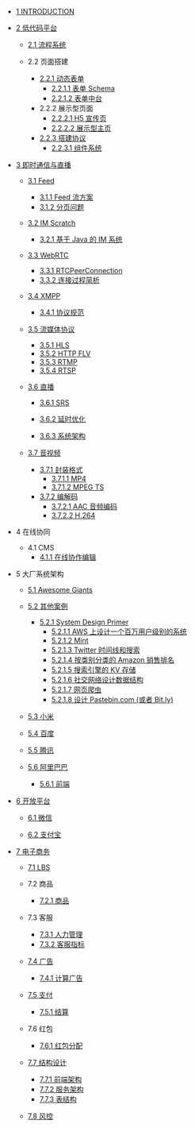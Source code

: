   - [1 INTRODUCTION](/INTRODUCTION.md)
  - [2 低代码平台](/低代码平台/README.md)
    - [2.1 流程系统](/低代码平台/流程系统/README.md)
      
    - 2.2 页面搭建
      - [2.2.1 动态表单](/低代码平台/页面搭建/动态表单/README.md)
        - [2.2.1.1 表单 Schema](/低代码平台/页面搭建/动态表单/表单%20Schema.md)
        - [2.2.1.2 表单中台](/低代码平台/页面搭建/动态表单/表单中台.md)
      - 2.2.2 展示型页面
        - [2.2.2.1 H5 宣传页](/低代码平台/页面搭建/展示型页面/H5%20宣传页.md)
        - [2.2.2.2 展示型主页](/低代码平台/页面搭建/展示型页面/展示型主页.md)
      - [2.2.3 搭建协议](/低代码平台/页面搭建/搭建协议/README.md)
        - [2.2.3.1 组件系统](/低代码平台/页面搭建/搭建协议/组件系统.md)
  - [3 即时通信与直播](/即时通信与直播/README.md)
    - [3.1 Feed](/即时通信与直播/Feed/README.md)
      - [3.1.1 Feed 流方案](/即时通信与直播/Feed/Feed%20流方案.md)
      - [3.1.2 分页问题](/即时通信与直播/Feed/分页问题.md)
    - [3.2 IM Scratch](/即时通信与直播/IM%20Scratch/README.md)
      - [3.2.1 基于 Java 的 IM 系统](/即时通信与直播/IM%20Scratch/基于%20Java%20的%20IM%20系统.md)
    - [3.3 WebRTC](/即时通信与直播/WebRTC/README.md)
      - [3.3.1 RTCPeerConnection](/即时通信与直播/WebRTC/RTCPeerConnection.md)
      - [3.3.2 连接过程简析](/即时通信与直播/WebRTC/连接过程简析.md)
    - [3.4 XMPP](/即时通信与直播/XMPP/README.md)
      - [3.4.1 协议规范](/即时通信与直播/XMPP/协议规范.md)
    - [3.5 流媒体协议](/即时通信与直播/流媒体协议/README.md)
      - [3.5.1 HLS](/即时通信与直播/流媒体协议/HLS.md)
      - [3.5.2 HTTP FLV](/即时通信与直播/流媒体协议/HTTP-FLV.md)
      - [3.5.3 RTMP](/即时通信与直播/流媒体协议/RTMP.md)
      - [3.5.4 RTSP](/即时通信与直播/流媒体协议/RTSP.md)
    - [3.6 直播](/即时通信与直播/直播/README.md)
      - [3.6.1 SRS](/即时通信与直播/直播/SRS/README.md)
        
      - [3.6.2 延时优化](/即时通信与直播/直播/延时优化/README.md)
        
      - [3.6.3 系统架构](/即时通信与直播/直播/系统架构/README.md)
        
    - [3.7 音视频](/即时通信与直播/音视频/README.md)
      - [3.7.1 封装格式](/即时通信与直播/音视频/封装格式/README.md)
        - [3.7.1.1 MP4](/即时通信与直播/音视频/封装格式/MP4.md)
        - [3.7.1.2 MPEG TS](/即时通信与直播/音视频/封装格式/MPEG-TS.md)
      - [3.7.2 编解码](/即时通信与直播/音视频/编解码/README.md)
        - [3.7.2.1 AAC 音频编码](/即时通信与直播/音视频/编解码/AAC%20音频编码.md)
        - [3.7.2.2 H.264](/即时通信与直播/音视频/编解码/H.264.md)
  - 4 在线协同
    - 4.1 CMS
      - [4.1.1 在线协作编辑](/在线协同/CMS/在线协作编辑.md)
  - 5 大厂系统架构
    - [5.1 Awesome Giants](/大厂系统架构/Awesome-Giants.md)
    - [5.2 其他案例](/大厂系统架构/其他案例/README.md)
      - [5.2.1 System Design Primer](/大厂系统架构/其他案例/System%20Design%20Primer/README.md)
        - [5.2.1.1 AWS 上设计一个百万用户级别的系统](/大厂系统架构/其他案例/System%20Design%20Primer/AWS%20上设计一个百万用户级别的系统.md)
        - [5.2.1.2 Mint](/大厂系统架构/其他案例/System%20Design%20Primer/Mint.md)
        - [5.2.1.3 Twitter 时间线和搜索](/大厂系统架构/其他案例/System%20Design%20Primer/Twitter%20时间线和搜索.md)
        - [5.2.1.4 按类别分类的 Amazon 销售排名](/大厂系统架构/其他案例/System%20Design%20Primer/按类别分类的%20Amazon%20销售排名.md)
        - [5.2.1.5 搜索引擎的 KV 存储](/大厂系统架构/其他案例/System%20Design%20Primer/搜索引擎的%20KV%20存储.md)
        - [5.2.1.6 社交网络设计数据结构](/大厂系统架构/其他案例/System%20Design%20Primer/社交网络设计数据结构.md)
        - [5.2.1.7 网页爬虫](/大厂系统架构/其他案例/System%20Design%20Primer/网页爬虫.md)
        - [5.2.1.8 设计 Pastebin.com (或者 Bit.ly)](/大厂系统架构/其他案例/System%20Design%20Primer/设计%20Pastebin.com%20(或者%20Bit.ly).md)
    - [5.3 小米](/大厂系统架构/小米/README.md)
      
    - [5.4 百度](/大厂系统架构/百度/README.md)
      
    - [5.5 腾讯](/大厂系统架构/腾讯/README.md)
      
    - [5.6 阿里巴巴](/大厂系统架构/阿里巴巴/README.md)
      - [5.6.1 前端](/大厂系统架构/阿里巴巴/前端.md)
  - [6 开放平台](/开放平台/README.md)
    - [6.1 微信](/开放平台/微信/README.md)
      
    - [6.2 支付宝](/开放平台/支付宝/README.md)
      
  - [7 电子商务](/电子商务/README.md)
    - [7.1 LBS](/电子商务/LBS/README.md)
      
    - 7.2 商品
      - [7.2.1 商品](/电子商务/商品/商品.md)
    - 7.3 客服
      - [7.3.1 人力管理](/电子商务/客服/人力管理.md)
      - [7.3.2 客服指标](/电子商务/客服/客服指标.md)
    - [7.4 广告](/电子商务/广告/README.md)
      - [7.4.1 计算广告](/电子商务/广告/计算广告.md)
    - [7.5 支付](/电子商务/支付/README.md)
      - [7.5.1 结算](/电子商务/支付/结算/README.md)
        
    - 7.6 红包
      - [7.6.1 红包分配](/电子商务/红包/红包分配.md)
    - [7.7 结构设计](/电子商务/结构设计/README.md)
      - [7.7.1 前端架构](/电子商务/结构设计/前端架构.md)
      - [7.7.2 服务架构](/电子商务/结构设计/服务架构.md)
      - [7.7.3 表结构](/电子商务/结构设计/表结构.md)
    - [7.8 风控](/电子商务/风控/README.md)
      